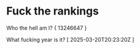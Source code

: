 # Fuck the rankings

Who the hell am I?
{ 13246647 }

What fucking year is it?
[ 2025-03-20T20:23:20Z ]
